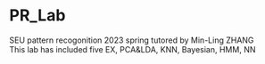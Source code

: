 # PR_Lab
SEU pattern recogonition 2023 spring tutored by Min-Ling ZHANG  
This lab has included five EX, PCA&LDA, KNN, Bayesian, HMM, NN  

